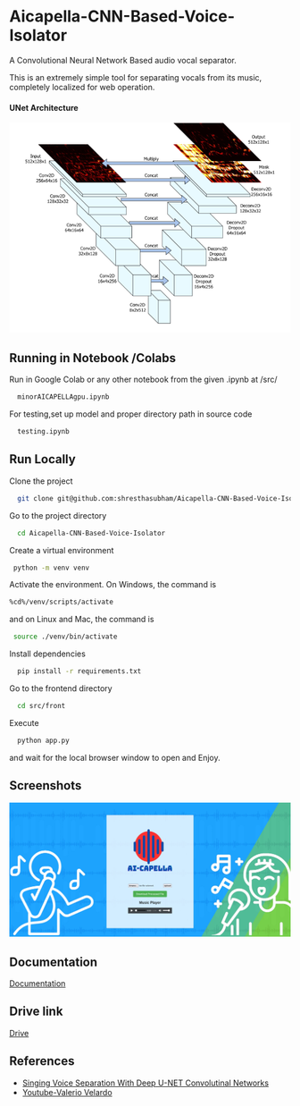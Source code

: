 
# Aicapella-CNN-Based-Voice-Isolator
A Convolutional Neural Network Based audio vocal separator.


This is an extremely simple tool for separating vocals from its music, completely localized for web operation.


#### UNet Architecture
![App Screenshot](https://github.com/shresthasubham/Aicapella-CNN-Based-Voice-Isolator/blob/master/unet.png?raw=true)

## Running in Notebook /Colabs

Run in Google Colab or any other notebook from the given .ipynb at /src/

```bash
  minorAICAPELLAgpu.ipynb
```
For testing,set up model and proper directory path in source code
```bash
  testing.ipynb
```
## Run Locally

Clone the project

```bash
  git clone git@github.com:shresthasubham/Aicapella-CNN-Based-Voice-Isolator.git
```
Go to the project directory

```bash
  cd Aicapella-CNN-Based-Voice-Isolator
```


Create a virtual environment

```bash
 python -m venv venv
```


Activate the environment. On Windows, the command is
 ```bash 
%cd%/venv/scripts/activate
```
and on Linux and Mac, the command is 
```bash
 source ./venv/bin/activate
```

Install dependencies

```bash
  pip install -r requirements.txt
```

Go to the frontend directory

```bash
  cd src/front
```
Execute  
```bash
  python app.py
```
 and wait for the local browser window to open and Enjoy.

## Screenshots

![App Screenshot](https://github.com/shresthasubham/Aicapella-CNN-Based-Voice-Isolator/blob/755bdf534f0dd2c40b60842834df3080c438f96c/fro.png?raw=true)


## Documentation

[Documentation](https://github.com/shresthasubham/Aicapella-CNN-Based-Voice-Isolator/tree/master/docs)

## Drive link
[Drive]([https://github.com/shresthasubham/Aicapella-CNN-Based-Voice-Isolator/tree/master/docs](https://drive.google.com/drive/folders/19WO-Xl-0wD24SWnnCFSWcR8CzwbCJw0B?usp=sharing))


## References

 - [ Singing Voice Separation With Deep U-NET Convolutinal Networks](https://openaccess.city.ac.uk/id/eprint/19289/1/7bb8d1600fba70dd79408775cd0c37a4ff62.pdf)
 - [Youtube-Valerio Velardo](https://youtu.be/iCwMQJnKk2c?si=TRWCKHeU7h-Kt9lE)


